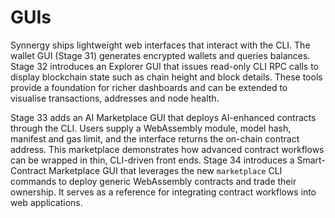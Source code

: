# GUIs

Synnergy ships lightweight web interfaces that interact with the CLI.  The
wallet GUI (Stage 31) generates encrypted wallets and queries balances.  Stage
32 introduces an Explorer GUI that issues read-only CLI RPC calls to display
blockchain state such as chain height and block details.  These tools provide a
foundation for richer dashboards and can be extended to visualise transactions,
addresses and node health.

Stage 33 adds an AI Marketplace GUI that deploys AI-enhanced contracts through the CLI. Users supply a WebAssembly module, model hash, manifest and gas limit, and the interface returns the on-chain contract address. This marketplace demonstrates how advanced contract workflows can be wrapped in thin, CLI-driven front ends.
Stage 34 introduces a Smart-Contract Marketplace GUI that leverages the new
`marketplace` CLI commands to deploy generic WebAssembly contracts and trade
their ownership. It serves as a reference for integrating contract workflows
into web applications.
